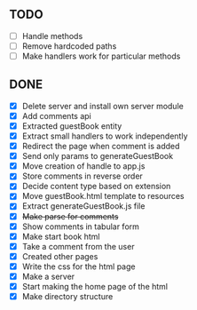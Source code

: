 ## TODO

- [ ] Handle methods
- [ ] Remove hardcoded paths
- [ ] Make handlers work for particular methods

## DONE

- [x] Delete server and install own server module
- [x] Add comments api
- [x] Extracted guestBook entity
- [x] Extract small handlers to work independently
- [x] Redirect the page when comment is added 
- [x] Send only params to generateGuestBook
- [x] Move creation of handle to app.js
- [x] Store comments in reverse order
- [x] Decide content type based on extension
- [x] Move guestBook.html template to resources
- [x] Extract generateGuestBook.js file
- [x] ~~Make parse for comments~~
- [x] Show comments in tabular form
- [x] Make start book html
- [x] Take a comment from the user
- [x] Created other pages
- [x] Write the css for the html page
- [x] Make a server
- [x] Start making the home page of the html
- [x] Make directory structure
